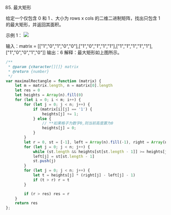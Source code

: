 85. 最大矩形

给定一个仅包含 0 和 1 、大小为 rows x cols 的二维二进制矩阵，找出只包含 1 的最大矩形，并返回其面积。

 

示例 1：
![](https://assets.leetcode.com/uploads/2020/09/14/maximal.jpg)

输入：matrix = [["1","0","1","0","0"],["1","0","1","1","1"],["1","1","1","1","1"],["1","0","0","1","0"]]
输出：6
解释：最大矩形如上图所示。
```js
/**
 * @param {character[][]} matrix
 * @return {number}
 */
var maximalRectangle = function (matrix) {
    let m = matrix.length, n = matrix[0].length
    let res = 0
    let heights = Array(n).fill(0)
    for (let i = 0; i < m; i++) {
        for (let j = 0; j < n; j++) {
            if (matrix[i][j] == '1') {
                heights[j] += 1;
            } else {
                // **如果格子为数字0,则当前高度置为0
                heights[j] = 0;
            }
        }
        let r = 0, st = [-1], left = Array(n).fill(-1), right = Array(n).fill(n)
        for (let j = 0; j < n; j++) {
            while (st.length && heights[st[st.length - 1]] >= heights[j]) right[st.pop()] = j
            left[j] = st[st.length - 1]
            st.push(j)
        }
        for (let j = 0; j < n; j++) {
            let t = heights[j] * (right[j] - left[j] - 1)
            if (t > r) r = t
        }

        if (r > res) res = r
    }
    return res
};